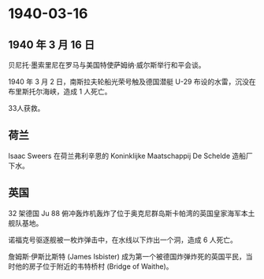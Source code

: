 # 1940-03-16

## 1940 年 3 月 16 日

贝尼托·墨索里尼在罗马与美国特使萨姆纳·威尔斯举行和平会谈。

1940 年 3 月 2 日，南斯拉夫轮船光荣号触及德国潜艇 U-29
布设的水雷，沉没在布里斯托尔海峡，造成 1 人死亡。

33人获救。

## 荷兰

Isaac Sweers 在荷兰弗利辛恩的 Koninklijke Maatschappij De Schelde
造船厂下水。

## 英国

32 架德国 Ju 88
俯冲轰炸机轰炸了位于奥克尼群岛斯卡帕湾的英国皇家海军本土舰队基地。

诺福克号驱逐舰被一枚炸弹击中，在水线以下炸出一个洞，造成 6 人死亡。

詹姆斯·伊斯比斯特 (James Isbister)
成为第一个被德国炸弹炸死的英国平民，当时他的房子位于附近的韦特桥村
(Bridge of Waithe)。

